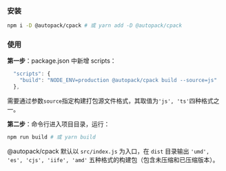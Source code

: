 ### 安装

```bash
npm i -D @autopack/cpack # 或 yarn add -D @autopack/cpack
```

### 使用

**第一步**：package.json 中新增 scripts：

```js
  "scripts": {
    "build": "NODE_ENV=production @autopack/cpack build --source=js"
  },
```

需要通过参数`source`指定构建打包源文件格式，其取值为`'js', 'ts'`四种格式之一。

**第二步**：命令行进入项目目录，运行：

```bash
npm run build # 或 yarn build
```

@autopack/cpack 默认以 `src/index.js` 为入口，在 `dist` 目录输出 `'umd', 'es', 'cjs', 'iife', 'amd'` 五种格式的构建包（包含未压缩和已压缩版本）。